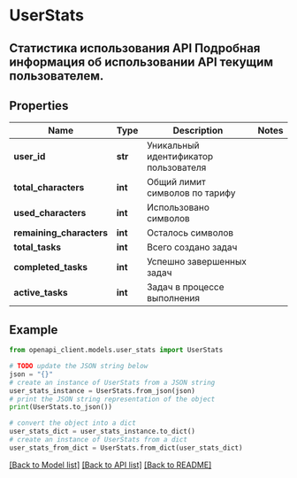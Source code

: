 # UserStats

## Статистика использования API  Подробная информация об использовании API текущим пользователем.

## Properties

Name | Type | Description | Notes
------------ | ------------- | ------------- | -------------
**user_id** | **str** | Уникальный идентификатор пользователя | 
**total_characters** | **int** | Общий лимит символов по тарифу | 
**used_characters** | **int** | Использовано символов | 
**remaining_characters** | **int** | Осталось символов | 
**total_tasks** | **int** | Всего создано задач | 
**completed_tasks** | **int** | Успешно завершенных задач | 
**active_tasks** | **int** | Задач в процессе выполнения | 

## Example

```python
from openapi_client.models.user_stats import UserStats

# TODO update the JSON string below
json = "{}"
# create an instance of UserStats from a JSON string
user_stats_instance = UserStats.from_json(json)
# print the JSON string representation of the object
print(UserStats.to_json())

# convert the object into a dict
user_stats_dict = user_stats_instance.to_dict()
# create an instance of UserStats from a dict
user_stats_from_dict = UserStats.from_dict(user_stats_dict)
```
[[Back to Model list]](../README.md#documentation-for-models) [[Back to API list]](../README.md#documentation-for-api-endpoints) [[Back to README]](../README.md)


